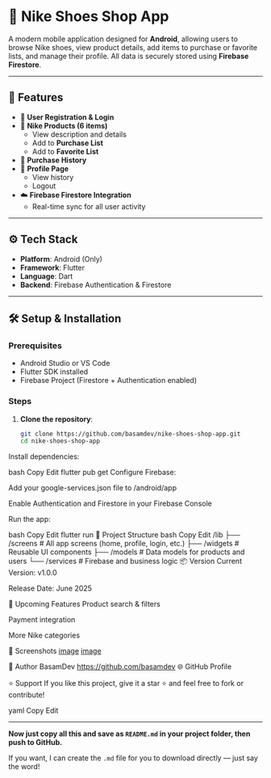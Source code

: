 # 👟 Nike Shoes Shop App

A modern mobile application designed for **Android**, allowing users to browse Nike shoes, view product details, add items to purchase or favorite lists, and manage their profile. All data is securely stored using **Firebase Firestore**.

---

## 📲 Features

- 🔐 **User Registration & Login**
- 👟 **Nike Products (6 items)**
  - View description and details
  - Add to **Purchase List**
  - Add to **Favorite List**
- 🧾 **Purchase History**
- 👤 **Profile Page**
  - View history
  - Logout
- ☁️ **Firebase Firestore Integration**
  - Real-time sync for all user activity

---

## ⚙️ Tech Stack

- **Platform**: Android (Only)  
- **Framework**: Flutter  
- **Language**: Dart  
- **Backend**: Firebase Authentication & Firestore  

---

## 🛠️ Setup & Installation

### Prerequisites

- Android Studio or VS Code  
- Flutter SDK installed  
- Firebase Project (Firestore + Authentication enabled)  

### Steps

1. **Clone the repository**:
   ```bash
   git clone https://github.com/basamdev/nike-shoes-shop-app.git
   cd nike-shoes-shop-app
   
Install dependencies:

bash
Copy
Edit
flutter pub get
Configure Firebase:

Add your google-services.json file to /android/app

Enable Authentication and Firestore in your Firebase Console

Run the app:

bash
Copy
Edit
flutter run
📂 Project Structure
bash
Copy
Edit
/lib
  ├── /screens        # All app screens (home, profile, login, etc.)
  ├── /widgets        # Reusable UI components
  ├── /models         # Data models for products and users
  └── /services       # Firebase and business logic
📦 Version
Current Version: v1.0.0

Release Date: June 2025

🔮 Upcoming Features
Product search & filters

Payment integration

More Nike categories

📸 Screenshots
[image](https://github.com/user-attachments/assets/91ca67ea-51d3-4051-a050-dba4951da756)
[image](https://github.com/user-attachments/assets/8f8978a4-b903-457a-9354-d426c184ca08)





👤 Author
BasamDev
https://github.com/basamdev
🌐 GitHub Profile

⭐️ Support
If you like this project, give it a star ⭐ and feel free to fork or contribute!

yaml
Copy
Edit

---

**Now just copy all this and save as `README.md` in your project folder, then push to GitHub.**

If you want, I can create the `.md` file for you to download directly — just say the word!






